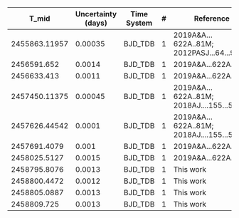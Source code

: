 |T_mid|Uncertainty (days)           |Time System|#                                            |Reference                               |
|-----|-----------------------------|-----------|---------------------------------------------|----------------------------------------|
|2455863.11957|0.00035                      |BJD_TDB    |1                                            |2019A&A…622A..81M; 2012PASJ...64...97S  |
|2456591.652|0.0014                       |BJD_TDB    |1                                            |2019A&A...622A..81M                     |
|2456633.413|0.0011                       |BJD_TDB    |1                                            |2019A&A...622A..81M                     |
|2457450.11375|0.00045                      |BJD_TDB    |1                                            |2019A&A…622A..81M; 2018AJ....155...55B  |
|2457626.44542|0.0001                       |BJD_TDB    |1                                            |2019A&A…622A..81M; 2018AJ....155...55B  |
|2457691.4079|0.001                        |BJD_TDB    |1                                            |2019A&A...622A..81M                     |
|2458025.5127|0.0015                       |BJD_TDB    |1                                            |2019A&A...622A..81M                     |
|2458795.8076|0.0013                       |BJD_TDB    |1                                            |This work                               |
|2458800.4472|0.0012                       |BJD_TDB    |1                                            |This work                               |
|2458805.0887|0.0013                       |BJD_TDB    |1                                            |This work                               |
|2458809.725|0.0013                       |BJD_TDB    |1                                            |This work                               |
